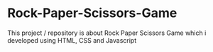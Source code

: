 # Rock-Paper-Scissors-Game
This project / repository is about Rock Paper Scissors Game which i developed using HTML, CSS and Javascript
